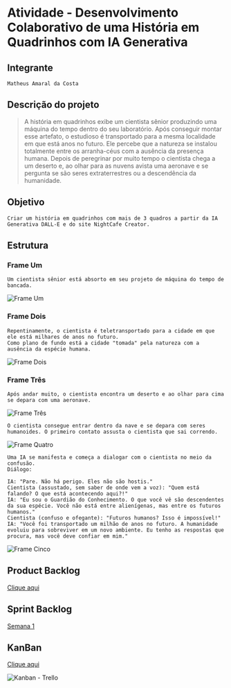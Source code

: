 # Atividade - Desenvolvimento Colaborativo de uma História em Quadrinhos com IA Generativa

## Integrante
```
Matheus Amaral da Costa
```
## Descrição do projeto
>A história em quadrinhos exibe um cientista sênior produzindo uma máquina do tempo dentro do seu laboratório.
>Após conseguir montar esse artefato, o estudioso é transportado para a mesma localidade em que está anos no futuro. Ele percebe que a natureza se instalou totalmente entre os arranha-céus com a ausência da presença humana.
>Depois de peregrinar por muito tempo o cientista chega a um deserto e, ao olhar para as nuvens avista uma aeronave
e se pergunta se são seres extraterrestres ou a descendência da humanidade.

## Objetivo
```
Criar um história em quadrinhos com mais de 3 quadros a partir da IA Generativa DALL-E e do site NightCafe Creator.
```

## Estrutura
### Frame Um
```
Um cientista sênior está absorto em seu projeto de máquina do tempo de bancada.
```
![Frame Um](https://raw.githubusercontent.com/MatheusADC/Atividade-Desenvolvimento-Colaborativo-de-uma-Hist-ria-em-Quadrinhos-com-IA-Generativa/refs/heads/main/FrameUm.webp)

### Frame Dois
```
Repentinamente, o cientista é teletransportado para a cidade em que ele está milhares de anos no futuro.
Como plano de fundo está a cidade "tomada" pela natureza com a ausência da espécie humana.
```
![Frame Dois](https://raw.githubusercontent.com/MatheusADC/Atividade-Desenvolvimento-Colaborativo-de-uma-Hist-ria-em-Quadrinhos-com-IA-Generativa/refs/heads/main/FrameDois.webp)
### Frame Três
```
Após andar muito, o cientista encontra um deserto e ao olhar para cima se depara com uma aeronave.
```
![Frame Três](https://github.com/MatheusADC/Atividade-Desenvolvimento-Colaborativo-de-uma-Hist-ria-em-Quadrinhos-com-IA-Generativa/blob/main/FrameTres.jpg)

```
O cientista consegue entrar dentro da nave e se depara com seres humanoides. O primeiro contato assusta o cientista que sai correndo.
```
![Frame Quatro](https://raw.githubusercontent.com/MatheusADC/Atividade-Desenvolvimento-Colaborativo-de-uma-Hist-ria-em-Quadrinhos-com-IA-Generativa/refs/heads/main/FrameQuatro.webp)

```
Uma IA se manifesta e começa a dialogar com o cientista no meio da confusão.
Diálogo:

IA: "Pare. Não há perigo. Eles não são hostis."
Cientista (assustado, sem saber de onde vem a voz): "Quem está falando? O que está acontecendo aqui?!"
IA: "Eu sou o Guardião do Conhecimento. O que você vê são descendentes da sua espécie. Você não está entre alienígenas, mas entre os futuros humanos."
Cientista (confuso e ofegante): "Futuros humanos? Isso é impossível!"
IA: "Você foi transportado um milhão de anos no futuro. A humanidade evoluiu para sobreviver em um novo ambiente. Eu tenho as respostas que procura, mas você deve confiar em mim."
```
![Frame Cinco](https://raw.githubusercontent.com/MatheusADC/Atividade-Desenvolvimento-Colaborativo-de-uma-Hist-ria-em-Quadrinhos-com-IA-Generativa/refs/heads/main/FrameCinco.webp)

## Product Backlog
[Clique aqui](https://github.com/MatheusADC/Atividade-Desenvolvimento-Colaborativo-de-uma-Hist-ria-em-Quadrinhos-com-IA-Generativa/issues/1)

## Sprint Backlog
[Semana 1](https://github.com/MatheusADC/Atividade-Desenvolvimento-Colaborativo-de-uma-Hist-ria-em-Quadrinhos-com-IA-Generativa/issues/2)

## KanBan
[Clique aqui](https://trello.com/invite/b/670f0dee418c2e20f87cb061/ATTI362516a3c1d4ec829bec896360e1656e45FB8C72/atividade-ia-generativa)

![Kanban - Trello](https://github.com/MatheusADC/Atividade-Desenvolvimento-Colaborativo-de-uma-Hist-ria-em-Quadrinhos-com-IA-Generativa/blob/main/Kanban.png)
